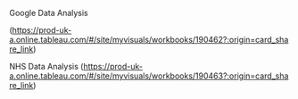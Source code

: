 

Google Data Analysis

(https://prod-uk-a.online.tableau.com/#/site/myvisuals/workbooks/190462?:origin=card_share_link)

NHS Data Analysis
(https://prod-uk-a.online.tableau.com/#/site/myvisuals/workbooks/190463?:origin=card_share_link)
